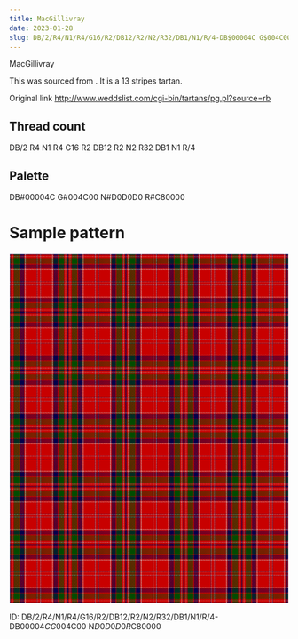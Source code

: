 ```yaml
---
title: MacGillivray
date: 2023-01-28
slug: DB/2/R4/N1/R4/G16/R2/DB12/R2/N2/R32/DB1/N1/R/4-DB$00004C G$004C00 N$D0D0D0 R$C80000
---
```

MacGillivray

This was sourced from <no value>.  It is a 13 stripes tartan.

Original link http://www.weddslist.com/cgi-bin/tartans/pg.pl?source=rb

## Thread count
DB/2 R4 N1 R4 G16 R2 DB12 R2 N2 R32 DB1 N1 R/4

## Palette
DB#00004C G#004C00 N#D0D0D0 R#C80000

# Sample pattern

![Tartan detail](tartan.png "DB/2 R4 N1 R4 G16 R2 DB12 R2 N2 R32 DB1 N1 R/4 tartan")

ID: DB/2/R4/N1/R4/G16/R2/DB12/R2/N2/R32/DB1/N1/R/4-DB$00004C G$004C00 N$D0D0D0 R$C80000